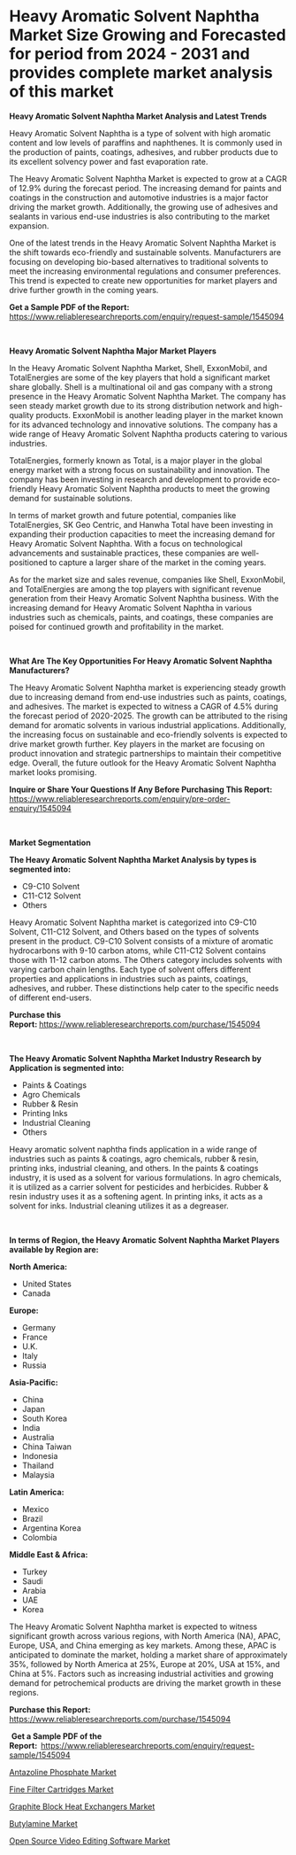 <p><h1>Heavy Aromatic Solvent Naphtha Market Size Growing and Forecasted for period from 2024 - 2031 and provides complete market analysis of this market</h1></p><p><strong>Heavy Aromatic Solvent Naphtha Market Analysis and Latest Trends</strong></p>
<p><p>Heavy Aromatic Solvent Naphtha is a type of solvent with high aromatic content and low levels of paraffins and naphthenes. It is commonly used in the production of paints, coatings, adhesives, and rubber products due to its excellent solvency power and fast evaporation rate.</p><p>The Heavy Aromatic Solvent Naphtha Market is expected to grow at a CAGR of 12.9% during the forecast period. The increasing demand for paints and coatings in the construction and automotive industries is a major factor driving the market growth. Additionally, the growing use of adhesives and sealants in various end-use industries is also contributing to the market expansion.</p><p>One of the latest trends in the Heavy Aromatic Solvent Naphtha Market is the shift towards eco-friendly and sustainable solvents. Manufacturers are focusing on developing bio-based alternatives to traditional solvents to meet the increasing environmental regulations and consumer preferences. This trend is expected to create new opportunities for market players and drive further growth in the coming years.</p></p>
<p><strong>Get a Sample PDF of the Report:&nbsp;</strong> <a href="https://www.reliableresearchreports.com/enquiry/request-sample/1545094">https://www.reliableresearchreports.com/enquiry/request-sample/1545094</a></p>
<p>&nbsp;</p>
<p><strong>Heavy Aromatic Solvent Naphtha Major Market Players</strong></p>
<p><p>In the Heavy Aromatic Solvent Naphtha Market, Shell, ExxonMobil, and TotalEnergies are some of the key players that hold a significant market share globally. Shell is a multinational oil and gas company with a strong presence in the Heavy Aromatic Solvent Naphtha Market. The company has seen steady market growth due to its strong distribution network and high-quality products. ExxonMobil is another leading player in the market known for its advanced technology and innovative solutions. The company has a wide range of Heavy Aromatic Solvent Naphtha products catering to various industries. </p><p>TotalEnergies, formerly known as Total, is a major player in the global energy market with a strong focus on sustainability and innovation. The company has been investing in research and development to provide eco-friendly Heavy Aromatic Solvent Naphtha products to meet the growing demand for sustainable solutions. </p><p>In terms of market growth and future potential, companies like TotalEnergies, SK Geo Centric, and Hanwha Total have been investing in expanding their production capacities to meet the increasing demand for Heavy Aromatic Solvent Naphtha. With a focus on technological advancements and sustainable practices, these companies are well-positioned to capture a larger share of the market in the coming years. </p><p>As for the market size and sales revenue, companies like Shell, ExxonMobil, and TotalEnergies are among the top players with significant revenue generation from their Heavy Aromatic Solvent Naphtha business. With the increasing demand for Heavy Aromatic Solvent Naphtha in various industries such as chemicals, paints, and coatings, these companies are poised for continued growth and profitability in the market.</p></p>
<p>&nbsp;</p>
<p><strong>What Are The Key Opportunities For Heavy Aromatic Solvent Naphtha Manufacturers?</strong></p>
<p><p>The Heavy Aromatic Solvent Naphtha market is experiencing steady growth due to increasing demand from end-use industries such as paints, coatings, and adhesives. The market is expected to witness a CAGR of 4.5% during the forecast period of 2020-2025. The growth can be attributed to the rising demand for aromatic solvents in various industrial applications. Additionally, the increasing focus on sustainable and eco-friendly solvents is expected to drive market growth further. Key players in the market are focusing on product innovation and strategic partnerships to maintain their competitive edge. Overall, the future outlook for the Heavy Aromatic Solvent Naphtha market looks promising.</p></p>
<p><strong>Inquire or Share Your Questions If Any Before Purchasing This Report:</strong> <a href="https://www.reliableresearchreports.com/enquiry/pre-order-enquiry/1545094">https://www.reliableresearchreports.com/enquiry/pre-order-enquiry/1545094</a></p>
<p>&nbsp;</p>
<p><strong>Market Segmentation</strong></p>
<p><strong>The Heavy Aromatic Solvent Naphtha Market Analysis by types is segmented into:</strong></p>
<p><ul><li>C9-C10 Solvent</li><li>C11-C12 Solvent</li><li>Others</li></ul></p>
<p><p>Heavy Aromatic Solvent Naphtha market is categorized into C9-C10 Solvent, C11-C12 Solvent, and Others based on the types of solvents present in the product. C9-C10 Solvent consists of a mixture of aromatic hydrocarbons with 9-10 carbon atoms, while C11-C12 Solvent contains those with 11-12 carbon atoms. The Others category includes solvents with varying carbon chain lengths. Each type of solvent offers different properties and applications in industries such as paints, coatings, adhesives, and rubber. These distinctions help cater to the specific needs of different end-users.</p></p>
<p><strong>Purchase this Report:&nbsp;</strong><a href="https://www.reliableresearchreports.com/purchase/1545094">https://www.reliableresearchreports.com/purchase/1545094</a></p>
<p>&nbsp;</p>
<p><strong>The Heavy Aromatic Solvent Naphtha Market Industry Research by Application is segmented into:</strong></p>
<p><ul><li>Paints & Coatings</li><li>Agro Chemicals</li><li>Rubber & Resin</li><li>Printing Inks</li><li>Industrial Cleaning</li><li>Others</li></ul></p>
<p><p>Heavy aromatic solvent naphtha finds application in a wide range of industries such as paints & coatings, agro chemicals, rubber & resin, printing inks, industrial cleaning, and others. In the paints & coatings industry, it is used as a solvent for various formulations. In agro chemicals, it is utilized as a carrier solvent for pesticides and herbicides. Rubber & resin industry uses it as a softening agent. In printing inks, it acts as a solvent for inks. Industrial cleaning utilizes it as a degreaser.</p></p>
<p>&nbsp;</p>
<p><strong>In terms of Region, the Heavy Aromatic Solvent Naphtha Market Players available by Region are:</strong></p>
<p>
    <p> <strong> North America: </strong>
        <ul>
            <li>United States</li>
            <li>Canada</li>
        </ul>
        </p> 
    <p> <strong> Europe: </strong>
        <ul>
            <li>Germany</li>
            <li>France</li>
            <li>U.K.</li>
            <li>Italy</li>
            <li>Russia</li>
        </ul>
        </p> 
    <p> <strong> Asia-Pacific: </strong>
        <ul>
            <li>China</li>
            <li>Japan</li>
            <li>South Korea</li>
            <li>India</li>
            <li>Australia</li>
            <li>China Taiwan</li>
            <li>Indonesia</li>
            <li>Thailand</li>
            <li>Malaysia</li>
        </ul>
        </p> 
    <p> <strong> Latin America: </strong>
        <ul>
            <li>Mexico</li>
            <li>Brazil</li>
            <li>Argentina Korea</li>
            <li>Colombia</li>
        </ul>
        </p> 
    <p> <strong> Middle East & Africa: </strong>
        <ul>
            <li>Turkey</li>
            <li>Saudi</li>
            <li>Arabia</li>
            <li>UAE</li>
            <li>Korea</li>
        </ul>
    </p>
    </p>
<p><p>The Heavy Aromatic Solvent Naphtha market is expected to witness significant growth across various regions, with North America (NA), APAC, Europe, USA, and China emerging as key markets. Among these, APAC is anticipated to dominate the market, holding a market share of approximately 35%, followed by North America at 25%, Europe at 20%, USA at 15%, and China at 5%. Factors such as increasing industrial activities and growing demand for petrochemical products are driving the market growth in these regions.</p></p>
<p><strong>Purchase this Report: </strong><a href="https://www.reliableresearchreports.com/purchase/1545094">https://www.reliableresearchreports.com/purchase/1545094</a></p>
<p>&nbsp;<strong>Get a Sample PDF of the Report:&nbsp;&nbsp;</strong><a href="https://www.reliableresearchreports.com/enquiry/request-sample/1545094">https://www.reliableresearchreports.com/enquiry/request-sample/1545094</a></p>
<p><strong></strong></p>
<p><p><a href="https://github.com/pgtimber/Market-Research-Report-List-1/blob/main/antazoline-phosphate-market.md">Antazoline Phosphate Market</a></p><p><a href="https://view.publitas.com/reportprime-1/fine-filter-cartridges-market-size-growth-and-forecast-from-2023-2030/">Fine Filter Cartridges Market</a></p><p><a href="https://unruly-ladybug-44b.notion.site/Graphite-Block-Heat-Exchangers-Market-Challenges-Opportunities-and-Growth-Drivers-and-Major-Marke-2af78620d2ce4f11ba3387b5b882b40d">Graphite Block Heat Exchangers Market</a></p><p><a href="https://github.com/arionmp/Market-Research-Report-List-2/blob/main/butylamine-market.md">Butylamine Market</a></p><p><a href="https://cute-banjo-8ca.notion.site/Open-Source-Video-Editing-Software-Market-Size-Focuses-on-Market-Dynamics-In-Depth-Analysis-and-Fut-64f8abcd23ce4598b3bbcf40b73087e4">Open Source Video Editing Software Market</a></p></p>